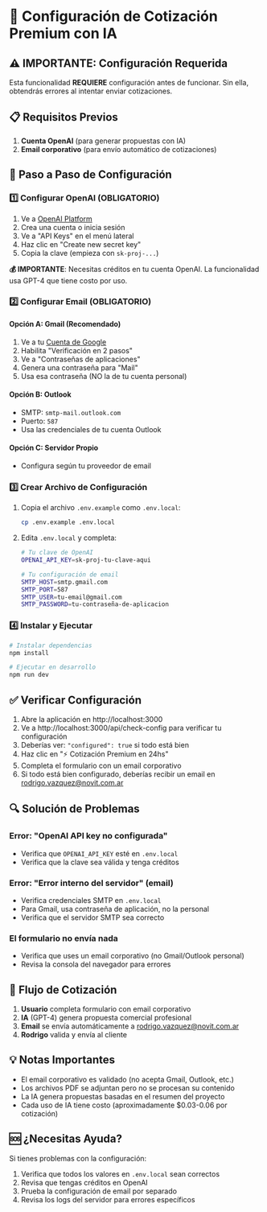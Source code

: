 # 🚀 Configuración de Cotización Premium con IA

## ⚠️ IMPORTANTE: Configuración Requerida

Esta funcionalidad **REQUIERE** configuración antes de funcionar. Sin ella, obtendrás errores al intentar enviar cotizaciones.

## 📋 Requisitos Previos

1. **Cuenta OpenAI** (para generar propuestas con IA)
2. **Email corporativo** (para envío automático de cotizaciones)

## 🔧 Paso a Paso de Configuración

### 1️⃣ Configurar OpenAI (OBLIGATORIO)

1. Ve a [OpenAI Platform](https://platform.openai.com/)
2. Crea una cuenta o inicia sesión
3. Ve a "API Keys" en el menú lateral
4. Haz clic en "Create new secret key"
5. Copia la clave (empieza con `sk-proj-...`)

**💰 IMPORTANTE**: Necesitas créditos en tu cuenta OpenAI. La funcionalidad usa GPT-4 que tiene costo por uso.

### 2️⃣ Configurar Email (OBLIGATORIO)

#### Opción A: Gmail (Recomendado)
1. Ve a tu [Cuenta de Google](https://myaccount.google.com/)
2. Habilita "Verificación en 2 pasos"
3. Ve a "Contraseñas de aplicaciones"
4. Genera una contraseña para "Mail"
5. Usa esa contraseña (NO la de tu cuenta personal)

#### Opción B: Outlook
- SMTP: `smtp-mail.outlook.com`
- Puerto: `587`
- Usa las credenciales de tu cuenta Outlook

#### Opción C: Servidor Propio
- Configura según tu proveedor de email

### 3️⃣ Crear Archivo de Configuración

1. Copia el archivo `.env.example` como `.env.local`:
   ```bash
   cp .env.example .env.local
   ```

2. Edita `.env.local` y completa:
   ```bash
   # Tu clave de OpenAI
   OPENAI_API_KEY=sk-proj-tu-clave-aqui
   
   # Tu configuración de email
   SMTP_HOST=smtp.gmail.com
   SMTP_PORT=587
   SMTP_USER=tu-email@gmail.com
   SMTP_PASSWORD=tu-contraseña-de-aplicacion
   ```

### 4️⃣ Instalar y Ejecutar

```bash
# Instalar dependencias
npm install

# Ejecutar en desarrollo
npm run dev
```

## ✅ Verificar Configuración

1. Abre la aplicación en http://localhost:3000
2. Ve a http://localhost:3000/api/check-config para verificar tu configuración
3. Deberías ver: `"configured": true` si todo está bien
4. Haz clic en "⚡ Cotización Premium en 24hs"
5. Completa el formulario con un email corporativo
6. Si todo está bien configurado, deberías recibir un email en rodrigo.vazquez@novit.com.ar

## 🔍 Solución de Problemas

### Error: "OpenAI API key no configurada"
- Verifica que `OPENAI_API_KEY` esté en `.env.local`
- Verifica que la clave sea válida y tenga créditos

### Error: "Error interno del servidor" (email)
- Verifica credenciales SMTP en `.env.local`
- Para Gmail, usa contraseña de aplicación, no la personal
- Verifica que el servidor SMTP sea correcto

### El formulario no envía nada
- Verifica que uses un email corporativo (no Gmail/Outlook personal)
- Revisa la consola del navegador para errores

## 📧 Flujo de Cotización

1. **Usuario** completa formulario con email corporativo
2. **IA** (GPT-4) genera propuesta comercial profesional
3. **Email** se envía automáticamente a rodrigo.vazquez@novit.com.ar
4. **Rodrigo** valida y envía al cliente

## 💡 Notas Importantes

- El email corporativo es validado (no acepta Gmail, Outlook, etc.)
- Los archivos PDF se adjuntan pero no se procesan su contenido
- La IA genera propuestas basadas en el resumen del proyecto
- Cada uso de IA tiene costo (aproximadamente $0.03-0.06 por cotización)

## 🆘 ¿Necesitas Ayuda?

Si tienes problemas con la configuración:
1. Verifica que todos los valores en `.env.local` sean correctos
2. Revisa que tengas créditos en OpenAI
3. Prueba la configuración de email por separado
4. Revisa los logs del servidor para errores específicos